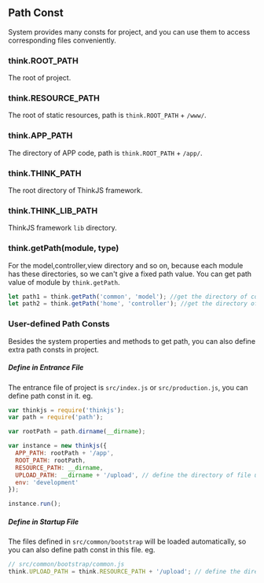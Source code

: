 ## Path Const

System provides many consts for project, and you can use them to access corresponding files conveniently.

### think.ROOT_PATH

The root of project.

### think.RESOURCE_PATH

The root of static resources, path is `think.ROOT_PATH` + `/www/`.

### think.APP_PATH

The directory of APP code, path is `think.ROOT_PATH` + `/app/`.

### think.THINK_PATH

The root directory of ThinkJS framework.

### think.THINK_LIB_PATH

ThinkJS framework `lib` directory.

### think.getPath(module, type)

For the model,controller,view directory and so on, because each module has these directories, so we can't give a fixed path value. You can get path value of module by `think.getPath`.

```js
let path1 = think.getPath('common', 'model'); //get the directory of common module
let path2 = think.getPath('home', 'controller'); //get the directory of home module
```

### User-defined Path Consts

Besides the system properties and methods to get path, you can also define extra path consts in project.

##### Define in Entrance File

The entrance file of project is `src/index.js` or `src/production.js`, you can define path const in it. eg.

```js
var thinkjs = require('thinkjs');
var path = require('path');

var rootPath = path.dirname(__dirname);

var instance = new thinkjs({
  APP_PATH: rootPath + '/app',
  ROOT_PATH: rootPath,
  RESOURCE_PATH: __dirname,
  UPLOAD_PATH: __dirname + '/upload', // define the directory of file uploading 
  env: 'development'
});

instance.run();
```

##### Define in Startup File

The files defined in `src/common/bootstrap` will be loaded automatically, so you can also define path const in this file. eg.

```js
// src/common/bootstrap/common.js
think.UPLOAD_PATH = think.RESOURCE_PATH + '/upload'; // define the directory of file uploading 
```
